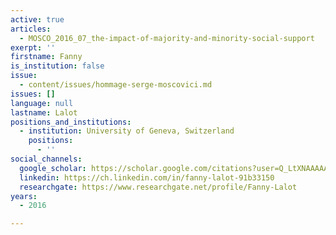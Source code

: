 ```yaml
---
active: true
articles:
  - MOSCO_2016_07_the-impact-of-majority-and-minority-social-support
exerpt: ''
firstname: Fanny
is_institution: false
issue:
  - content/issues/hommage-serge-moscovici.md
issues: []
language: null
lastname: Lalot
positions_and_institutions:
  - institution: University of Geneva, Switzerland
    positions:
      - ''
social_channels:
  google_scholar: https://scholar.google.com/citations?user=Q_LtXNAAAAAJ&hl=fr
  linkedin: https://ch.linkedin.com/in/fanny-lalot-91b33150
  researchgate: https://www.researchgate.net/profile/Fanny-Lalot
years:
  - 2016

---
```

